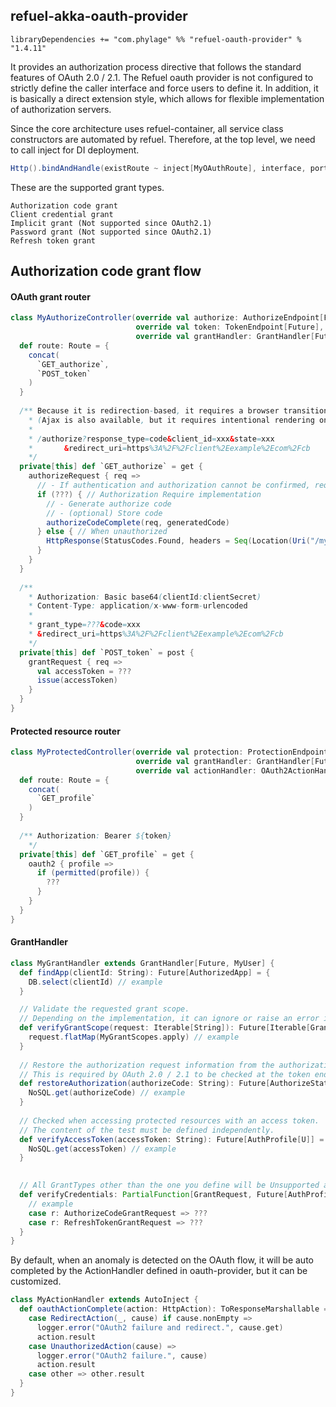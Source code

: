 ## refuel-akka-oauth-provider

```
libraryDependencies += "com.phylage" %% "refuel-oauth-provider" % "1.4.11"
```

It provides an authorization process directive that follows the standard features of OAuth 2.0 / 2.1.
The Refuel oauth provider is not configured to strictly define the caller interface and force users to define it.
In addition, it is basically a direct extension style, which allows for flexible implementation of authorization servers.

Since the core architecture uses refuel-container, all service class constructors are automated by refuel.
Therefore, at the top level, we need to call inject for DI deployment.

```scala
Http().bindAndHandle(existRoute ~ inject[MyOAuthRoute], interface, port)
```

These are the supported grant types.

```
Authorization code grant
Client credential grant
Implicit grant (Not supported since OAuth2.1)
Password grant (Not supported since OAuth2.1)
Refresh token grant
```

## Authorization code grant flow

#### OAuth grant router
```scala
class MyAuthorizeController(override val authorize: AuthorizeEndpoint[Future],
                            override val token: TokenEndpoint[Future],
                            override val grantHandler: GrantHandler[Future, MyUser]) extends OAuth2[MyUser] {
  def route: Route = {
    concat(
      `GET_authorize`,
      `POST_token`
    )
  }
  
  /** Because it is redirection-based, it requires a browser transition from the client.
    * (Ajax is also available, but it requires intentional rendering on the client side)
    * 
    * /authorize?response_type=code&client_id=xxx&state=xxx
    *       &redirect_uri=https%3A%2F%2Fclient%2Eexample%2Ecom%2Fcb
    */
  private[this] def `GET_authorize` = get {
    authorizeRequest { req =>
      // - If authentication and authorization cannot be confirmed, request authorization from the resource owner
      if (???) { // Authorization Require implementation
        // - Generate authorize code
        // - (optional) Store code
        authorizeCodeComplete(req, generatedCode)
      } else { // When unauthorized
        HttpResponse(StatusCodes.Found, headers = Seq(Location(Uri("/my/system/authenticate_and_authorize"))))
      }
    }
  }
  
  /**
    * Authorization: Basic base64(clientId:clientSecret)
    * Content-Type: application/x-www-form-urlencoded
    * 
    * grant_type=???&code=xxx
    * &redirect_uri=https%3A%2F%2Fclient%2Eexample%2Ecom%2Fcb
    */
  private[this] def `POST_token` = post {
    grantRequest { req =>
      val accessToken = ???
      issue(accessToken)
    }
  }
}
```

#### Protected resource router

```scala
class MyProtectedController(override val protection: ProtectionEndpoint[Future],
                            override val grantHandler: GrantHandler[Future, U],
                            override val actionHandler: OAuth2ActionHandler) extends OAuth2Protection[Future, MyUser] {
  def route: Route = {
    concat(
      `GET_profile`
    )
  }
  
  /** Authorization: Bearer ${token}
    */
  private[this] def `GET_profile` = get {
    oauth2 { profile =>
      if (permitted(profile)) {
        ???
      }
    }
  }
}
```

#### GrantHandler
```scala
class MyGrantHandler extends GrantHandler[Future, MyUser] {
  def findApp(clientId: String): Future[AuthorizedApp] = {
    DB.select(clientId) // example
  }

  // Validate the requested grant scope.
  // Depending on the implementation, it can ignore or raise an error if the scope is not predefined.
  def verifyGrantScope(request: Iterable[String]): Future[Iterable[GrantScope]] = {
    request.flatMap(MyGrantScopes.apply) // example
  }
  
  // Restore the authorization request information from the authorization code.
  // This is required by OAuth 2.0 / 2.1 to be checked at the token endpoint.
  def restoreAuthorization(authorizeCode: String): Future[AuthorizeState[U]] = {
    NoSQL.get(authorizeCode) // example
  }
 
  // Checked when accessing protected resources with an access token.
  // The content of the test must be defined independently.
  def verifyAccessToken(accessToken: String): Future[AuthProfile[U]] = {
    NoSQL.get(accessToken) // example
  }
 

  // All GrantTypes other than the one you define will be Unsupported and no token will be issued.
  def verifyCredentials: PartialFunction[GrantRequest, Future[AuthProfile[U]]] = {
    // example
    case r: AuthorizeCodeGrantRequest => ???
    case r: RefreshTokenGrantRequest => ???
  }
}
```

By default, when an anomaly is detected on the OAuth flow, it will be auto completed by the ActionHandler defined in oauth-provider, but it can be customized.

```scala
class MyActionHandler extends AutoInject {
  def oauthActionComplete(action: HttpAction): ToResponseMarshallable = action match {
    case RedirectAction(_, cause) if cause.nonEmpty =>
      logger.error("OAuth2 failure and redirect.", cause.get)
      action.result
    case UnauthorizedAction(cause) =>
      logger.error("OAuth2 failure.", cause)
      action.result
    case other => other.result
  }
}
```